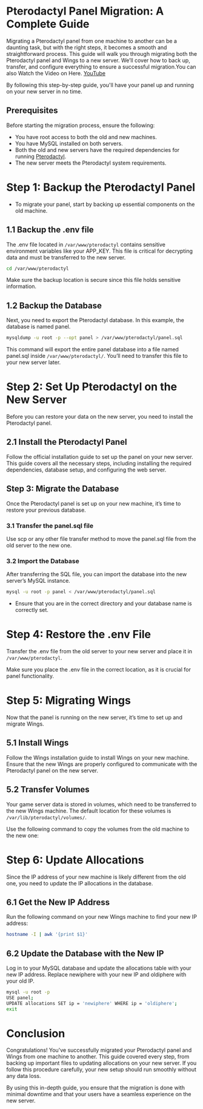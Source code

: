 # Pterodactyl Panel Migration: A Complete Guide
Migrating a Pterodactyl panel from one machine to another can be a daunting task, but with the right steps, it becomes a smooth and straightforward process. This guide will walk you through migrating both the Pterodactyl panel and Wings to a new server. We’ll cover how to back up, transfer, and configure everything to ensure a successful migration.You can also Watch the Video on Here. [YouTube](https://www.youtube.com/watch?v=7HYf7b8vagY)

By following this step-by-step guide, you'll have your panel up and running on your new server in no time.

## Prerequisites
Before starting the migration process, ensure the following:

- You have root access to both the old and new machines.
- You have MySQL installed on both servers.
- Both the old and new servers have the required dependencies for running [Pterodactyl](https://pterodactyl.io/).
- The new server meets the Pterodactyl system requirements.

# Step 1: Backup the Pterodactyl Panel
- To migrate your panel, start by backing up essential components on the old machine.

## 1.1 Backup the .env file
The .env file located in `/var/www/pterodactyl` contains sensitive environment variables like your APP_KEY. This file is critical for decrypting data and must be transferred to the new server.

```bash
cd /var/www/pterodactyl
```
Make sure the backup location is secure since this file holds sensitive information.

## 1.2 Backup the Database
Next, you need to export the Pterodactyl database. In this example, the database is named panel.

```bash
mysqldump -u root -p --opt panel > /var/www/pterodactyl/panel.sql
```

This command will export the entire panel database into a file named panel.sql inside ``/var/www/pterodactyl/``. You’ll need to transfer this file to your new server later.


# Step 2: Set Up Pterodactyl on the New Server
Before you can restore your data on the new server, you need to install the Pterodactyl panel.

## 2.1 Install the Pterodactyl Panel
Follow the official installation guide to set up the panel on your new server. This guide covers all the necessary steps, including installing the required dependencies, database setup, and configuring the web server.

## Step 3: Migrate the Database
Once the Pterodactyl panel is set up on your new machine, it’s time to restore your previous database.

### 3.1 Transfer the panel.sql file
Use scp or any other file transfer method to move the panel.sql file from the old server to the new one.

### 3.2 Import the Database
After transferring the SQL file, you can import the database into the new server’s MySQL instance.

```bash
mysql -u root -p panel < /var/www/pterodactyl/panel.sql
```

- Ensure that you are in the correct directory and your database name is correctly set.

# Step 4: Restore the .env File
Transfer the .env file from the old server to your new server and place it in ``/var/www/pterodactyl``.

Make sure you place the .env file in the correct location, as it is crucial for panel functionality.

# Step 5: Migrating Wings
Now that the panel is running on the new server, it’s time to set up and migrate Wings.

## 5.1 Install Wings
Follow the Wings installation guide to install Wings on your new machine. Ensure that the new Wings are properly configured to communicate with the Pterodactyl panel on the new server.

## 5.2 Transfer Volumes
Your game server data is stored in volumes, which need to be transferred to the new Wings machine. The default location for these volumes is ``/var/lib/pterodactyl/volumes/``.

Use the following command to copy the volumes from the old machine to the new one:


# Step 6: Update Allocations
Since the IP address of your new machine is likely different from the old one, you need to update the IP allocations in the database.

## 6.1 Get the New IP Address
Run the following command on your new Wings machine to find your new IP address:

```bash
hostname -I | awk '{print $1}'
```

## 6.2 Update the Database with the New IP
Log in to your MySQL database and update the allocations table with your new IP address. Replace newiphere with your new IP and oldiphere with your old IP.

```bash
mysql -u root -p
USE panel;
UPDATE allocations SET ip = 'newiphere' WHERE ip = 'oldiphere';
exit
```
# Conclusion
Congratulations! You've successfully migrated your Pterodactyl panel and Wings from one machine to another. This guide covered every step, from backing up important files to updating allocations on your new server. If you follow this procedure carefully, your new setup should run smoothly without any data loss.

By using this in-depth guide, you ensure that the migration is done with minimal downtime and that your users have a seamless experience on the new server.
